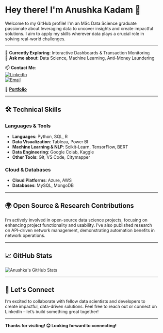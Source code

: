 # Hey there! I'm Anushka Kadam 👋

Welcome to my GitHub profile! I'm an MSc Data Science graduate passionate about leveraging data to uncover insights and create impactful solutions. I aim to apply my skills wherever data plays a crucial role in solving real-world challenges.

---

🌱 **Currently Exploring**: Interactive Dashboards & Transaction Monitoring  
💬 **Ask me about**: Data Science, Machine Learning, Anti-Money Laundering  

📫 **Contact Me**:  
[![LinkedIn](https://img.shields.io/badge/-LinkedIn-blue?style=flat-square&logo=linkedin&logoColor=white)](https://linkedin.com/in/anushka-kadam)  
[![Email](https://img.shields.io/badge/-Email-D14836?style=flat-square&logo=gmail&logoColor=white)](mailto:anushka.kadam@example.com)  

🔗 **[Portfolio](https://your-portfolio-link.com)**  

---

## 🛠️ Technical Skills

### Languages & Tools
- **Languages**: Python, SQL, R  
- **Data Visualization**: Tableau, Power BI  
- **Machine Learning & NLP**: Scikit-Learn, TensorFlow, BERT  
- **Data Engineering**: Google Colab, Kaggle  
- **Other Tools**: Git, VS Code, Citymapper  

### Cloud & Databases
- **Cloud Platforms**: Azure, AWS  
- **Databases**: MySQL, MongoDB  

---

## 🌍 Open Source & Research Contributions

I’m actively involved in open-source data science projects, focusing on enhancing project functionality and usability. I’ve also published research on API-driven network management, demonstrating automation benefits in network operations.

---

## 📈 GitHub Stats

![Anushka's GitHub Stats](https://github-readme-stats.vercel.app/api?username=Anushka-Kadam&show_icons=true&theme=radical)

---

## 🤝 Let's Connect

I’m excited to collaborate with fellow data scientists and developers to create impactful, data-driven solutions. Feel free to reach out or connect on LinkedIn – let’s build something great together!

---

**Thanks for visiting! 😊 Looking forward to connecting!**
